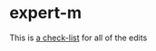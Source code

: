 # expert-m
This is <a href="https://docs.google.com/document/d/10qgpNE1nWDkiTGaOiOOxbAc2H1yfQZLmFpU_JGnf9gI/edit">a check-list</a> for all of the edits

